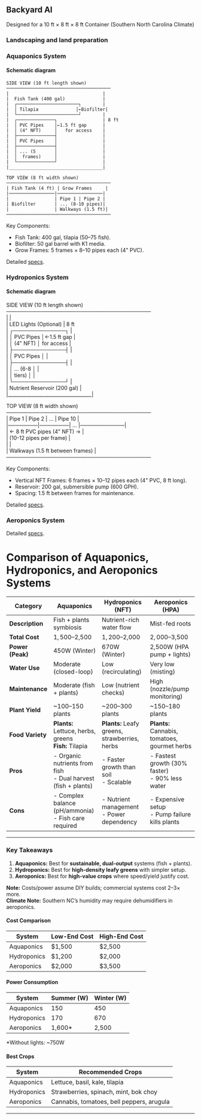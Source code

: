 ## Backyard AI 

Designed for a 10 ft × 8 ft × 8 ft Container (Southern North Carolina Climate)


### Landscaping and land preparation

### Aquaponics System

#### Schematic diagram
```
SIDE VIEW (10 ft length shown)  
───────────────────────────────────────  
|                                   |  
|  Fish Tank (400 gal)              |  
|  ┌───────────────────────┐        |  
|  │ Tilapia              │←Biofilter|  
|  └───────────────────────┘        |  
|  ┌──────────────┐                 | 8 ft  
|  │ PVC Pipes    │←1.5 ft gap      |  
|  │ (4" NFT)     │   for access    |  
|  ├──────────────┤                 |  
|  │ PVC Pipes    │                 |  
|  ├──────────────┤                 |  
|  │ ... (5       │                 |  
|  │  frames)     │                 |  
|  └──────────────┘                 |  
|___________________________________|  

TOP VIEW (8 ft width shown)  
───────────────────────────────────────  
| Fish Tank (4 ft) | Grow Frames     |  
|─────────────────|─────────────────|  
|                 | Pipe 1 | Pipe 2 |  
| Biofilter       | ... (8-10 pipes)|  
|                 | Walkways (1.5 ft)|  
───────────────────────────────────────  
```

Key Components:

- Fish Tank: 400 gal, tilapia (50–75 fish).
- Biofilter: 50 gal barrel with K1 media.
- Grow Frames: 5 frames × 8–10 pipes each (4" PVC).



Detailed [specs](./Specs-aquaponics.md). 

### Hydroponics System

#### Schematic diagram
SIDE VIEW (10 ft length shown)  
───────────────────────────────────────  
|                                   |  
|  LED Lights (Optional)            | 8 ft  
|  ┌──────────────┐                 |  
|  │ PVC Pipes    │←1.5 ft gap      |  
|  │ (4" NFT)     │   for access    |  
|  ├──────────────┤                 |  
|  │ PVC Pipes    │                 |  
|  ├──────────────┤                 |  
|  │ ... (6-8     │                 |  
|  │  tiers)      │                 |  
|  └──────────────┘                 |  
|  Nutrient Reservoir (200 gal)     |  
|___________________________________|  

TOP VIEW (8 ft width shown)  
───────────────────────────────────────  
| Pipe 1 | Pipe 2 | ... | Pipe 10    |  
|────────|────────| ... |────────────|  
|        ← 8 ft PVC pipes (4" NFT) → |  
|        (10-12 pipes per frame)     |  
|                                    |  
| Walkways (1.5 ft between frames)   |  
───────────────────────────────────────  

Key Components:
- Vertical NFT Frames: 6 frames × 10–12 pipes each (4" PVC, 8 ft long).
- Reservoir: 200 gal, submersible pump (600 GPH).
- Spacing: 1.5 ft between frames for maintenance.

Detailed [specs](./Specs-hydroponics.md). 



### Aeroponics System
Detailed [specs](./Specs-aeroponics.md). 

# Comparison of Aquaponics, Hydroponics, and Aeroponics Systems  

 

| Category               | Aquaponics                     | Hydroponics (NFT)              | Aeroponics (HPA)               |
|------------------------|--------------------------------|--------------------------------|--------------------------------|
| **Description**        | Fish + plants symbiosis        | Nutrient-rich water flow       | Mist-fed roots                 |
| **Total Cost**         | $1,500–$2,500                  | $1,200–$2,000                  | $2,000–$3,500                 |
| **Power (Peak)**       | 450W (Winter)                  | 670W (Winter)                  | 2,500W (HPA pump + lights)     |
| **Water Use**          | Moderate (closed-loop)         | Low (recirculating)            | Very low (misting)             |
| **Maintenance**        | Moderate (fish + plants)       | Low (nutrient checks)          | High (nozzle/pump monitoring)  |
| **Plant Yield**        | ~100–150 plants                | ~200–300 plants                | ~150–180 plants               |
| **Food Variety**       | **Plants:** Lettuce, herbs, greens<br>**Fish:** Tilapia | **Plants:** Leafy greens, strawberries, herbs | **Plants:** Cannabis, tomatoes, gourmet herbs |
| **Pros**              | - Organic nutrients from fish<br>- Dual harvest (fish + plants) | - Faster growth than soil<br>- Scalable | - Fastest growth (30% faster)<br>- 90% less water |
| **Cons**              | - Complex balance (pH/ammonia)<br>- Fish care required | - Nutrient management<br>- Power dependency | - Expensive setup<br>- Pump failure kills plants |

---

### **Key Takeaways**  
1. **Aquaponics:** Best for **sustainable, dual-output** systems (fish + plants).  
2. **Hydroponics:** Best for **high-density leafy greens** with simpler setup.  
3. **Aeroponics:** Best for **high-value crops** where speed/yield justify cost.  

**Note:** Costs/power assume DIY builds; commercial systems cost 2–3× more.  
**Climate Note:** Southern NC’s humidity may require dehumidifiers in aeroponics.  

#### **Cost Comparison**  
| System      | Low-End Cost | High-End Cost |  
|-------------|-------------|-------------|  
| Aquaponics  | $1,500      | $2,500      |  
| Hydroponics | $1,200      | $2,000      |  
| Aeroponics  | $2,000      | $3,500      |  

#### **Power Consumption**  
| System      | Summer (W) | Winter (W) |  
|-------------|-----------|-----------|  
| Aquaponics  | 150       | 450       |  
| Hydroponics | 170       | 670       |  
| Aeroponics  | 1,600*    | 2,500     |  
*Without lights: ~750W  

#### **Best Crops**  
| System      | Recommended Crops                          |  
|-------------|-------------------------------------------|  
| Aquaponics  | Lettuce, basil, kale, tilapia             |  
| Hydroponics | Strawberries, spinach, mint, bok choy     |  
| Aeroponics  | Cannabis, tomatoes, bell peppers, arugula |  

---